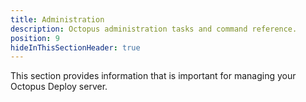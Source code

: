 ```yaml
---
title: Administration
description: Octopus administration tasks and command reference.
position: 9
hideInThisSectionHeader: true
---
```


This section provides information that is important for managing your Octopus Deploy server.

